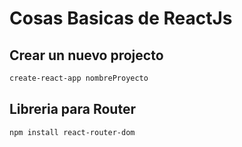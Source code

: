 # Cosas Basicas de ReactJs

## Crear un nuevo projecto
```sh
create-react-app nombreProyecto
```
## Libreria para Router
```sh
npm install react-router-dom
```

